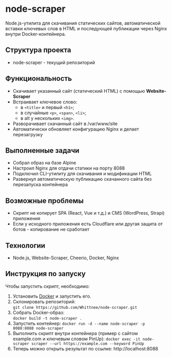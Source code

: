 # node-scraper

Node.js-утилита для скачивания статических сайтов, автоматической вставки ключевых слов в HTML и последующей публикации через Nginx внутри Docker-контейнера.  

## Структура проекта
- node-scraper - текущий репозиторий

## Функциональность
- Скачивает указанный сайт (статический HTML) с помощью **Website-Scraper**
- Встраивает ключевое слово:
  - в `<title>` и первый `<h1>`;
  - в случайные `<p>`, `<span>`, `<li>`;
  - в alt у нескольких `<img>`.
- Разворачивает скачанный сайт в /var/www/site
- Автоматически обновляет конфигурацию Nginx и делает перезагрузку

## Выполненные задачи
- Собрал образ на базе Alpine
- Настроил Nginx для отдачи статики на порту 8088
- Подключил CLI-утилиту для скачивания и модификации HTML
- Развернул автоматическую публикацию скачанного сайта без перезапуска контейнера

## Возможные проблемы
- Скрипт не копирует SPA (React, Vue и т.д.) и CMS (WordPress, Strapi) приложения
- Если у исходного приложения есть Cloudflare или другая защита от ботов - копирование не сработает

## Технологии 
- Node.js, Website-Scraper, Cheerio, Docker, Nginx

## Инструкция по запуску

Чтобы запустить скрипт, необходимо:
1. Установить [Docker](https://www.docker.com/products/docker-desktop) и запустить его.
2. Склонировать репозиторий:  
```git clone https://github.com/Whittnee/node-scraper.git```
3. Собрать Docker-образ:  
```docker build -t node-scraper .```
4. Запустить контейнер:
```docker run -d --name node-scraper -p 8088:8088 node-scraper```
5. Выполнить скрипт внутри контейнера (пример с сайтом example.com и ключевым словом PinUp): 
```docker exec -it node-scraper scraper --url https://example.com --keyword PinUp ```
6. Теперь можно открыть результат по ссылке: http://localhost:8088 
